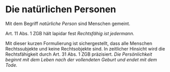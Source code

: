 # Die natürlichen Personen

Mit dem Begriff *natürliche Person* sind Menschen gemeint.

Art. 11 Abs. 1 ZGB hält lapidar fest *Rechtsfähig ist jedermann.*

Mit dieser kurzen Formulierung ist sichergestellt, dass alle Menschen
Rechtssubjekte und keine Rechtsobjekte sind. In zeitlicher Hinsicht wird
die Rechtsfähigkeit durch Art. 31 Abs. 1 ZGB präzisiert. *Die
Persönlichkeit beginnt mit dem Leben nach der vollendeten Geburt und
endet mit dem Tode.*


